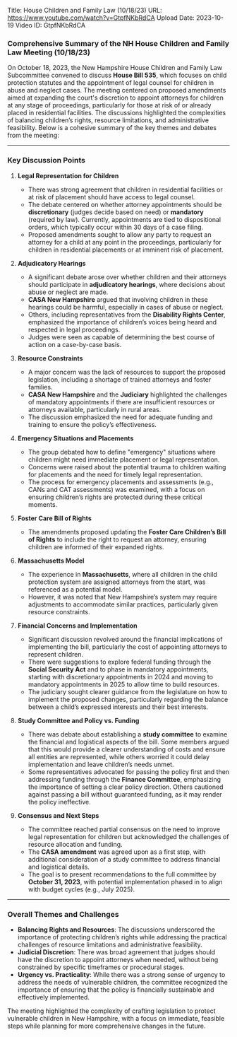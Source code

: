 Title: House Children and Family Law (10/18/23)
URL: https://www.youtube.com/watch?v=GtpfNKbRdCA
Upload Date: 2023-10-19
Video ID: GtpfNKbRdCA

### Comprehensive Summary of the NH House Children and Family Law Meeting (10/18/23)

On October 18, 2023, the New Hampshire House Children and Family Law Subcommittee convened to discuss **House Bill 535**, which focuses on child protection statutes and the appointment of legal counsel for children in abuse and neglect cases. The meeting centered on proposed amendments aimed at expanding the court's discretion to appoint attorneys for children at any stage of proceedings, particularly for those at risk of or already placed in residential facilities. The discussions highlighted the complexities of balancing children’s rights, resource limitations, and administrative feasibility. Below is a cohesive summary of the key themes and debates from the meeting:

---

### **Key Discussion Points**

1. **Legal Representation for Children**  
   - There was strong agreement that children in residential facilities or at risk of placement should have access to legal counsel.  
   - The debate centered on whether attorney appointments should be **discretionary** (judges decide based on need) or **mandatory** (required by law). Currently, appointments are tied to dispositional orders, which typically occur within 30 days of a case filing.  
   - Proposed amendments sought to allow any party to request an attorney for a child at any point in the proceedings, particularly for children in residential placements or at imminent risk of placement.  

2. **Adjudicatory Hearings**  
   - A significant debate arose over whether children and their attorneys should participate in **adjudicatory hearings**, where decisions about abuse or neglect are made.  
   - **CASA New Hampshire** argued that involving children in these hearings could be harmful, especially in cases of abuse or neglect.  
   - Others, including representatives from the **Disability Rights Center**, emphasized the importance of children’s voices being heard and respected in legal proceedings.  
   - Judges were seen as capable of determining the best course of action on a case-by-case basis.  

3. **Resource Constraints**  
   - A major concern was the lack of resources to support the proposed legislation, including a shortage of trained attorneys and foster families.  
   - **CASA New Hampshire** and the **Judiciary** highlighted the challenges of mandatory appointments if there are insufficient resources or attorneys available, particularly in rural areas.  
   - The discussion emphasized the need for adequate funding and training to ensure the policy’s effectiveness.  

4. **Emergency Situations and Placements**  
   - The group debated how to define "emergency" situations where children might need immediate placement or legal representation.  
   - Concerns were raised about the potential trauma to children waiting for placements and the need for timely legal representation.  
   - The process for emergency placements and assessments (e.g., CANs and CAT assessments) was examined, with a focus on ensuring children’s rights are protected during these critical moments.  

5. **Foster Care Bill of Rights**  
   - The amendments proposed updating the **Foster Care Children’s Bill of Rights** to include the right to request an attorney, ensuring children are informed of their expanded rights.  

6. **Massachusetts Model**  
   - The experience in **Massachusetts**, where all children in the child protection system are assigned attorneys from the start, was referenced as a potential model.  
   - However, it was noted that New Hampshire’s system may require adjustments to accommodate similar practices, particularly given resource constraints.  

7. **Financial Concerns and Implementation**  
   - Significant discussion revolved around the financial implications of implementing the bill, particularly the cost of appointing attorneys to represent children.  
   - There were suggestions to explore federal funding through the **Social Security Act** and to phase in mandatory appointments, starting with discretionary appointments in 2024 and moving to mandatory appointments in 2025 to allow time to build resources.  
   - The judiciary sought clearer guidance from the legislature on how to implement the proposed changes, particularly regarding the balance between a child’s expressed interests and their best interests.  

8. **Study Committee and Policy vs. Funding**  
   - There was debate about establishing a **study committee** to examine the financial and logistical aspects of the bill. Some members argued that this would provide a clearer understanding of costs and ensure all entities are represented, while others worried it could delay implementation and leave children’s needs unmet.  
   - Some representatives advocated for passing the policy first and then addressing funding through the **Finance Committee**, emphasizing the importance of setting a clear policy direction. Others cautioned against passing a bill without guaranteed funding, as it may render the policy ineffective.  

9. **Consensus and Next Steps**  
   - The committee reached partial consensus on the need to improve legal representation for children but acknowledged the challenges of resource allocation and funding.  
   - The **CASA amendment** was agreed upon as a first step, with additional consideration of a study committee to address financial and logistical details.  
   - The goal is to present recommendations to the full committee by **October 31, 2023**, with potential implementation phased in to align with budget cycles (e.g., July 2025).  

---

### **Overall Themes and Challenges**

- **Balancing Rights and Resources**: The discussions underscored the importance of protecting children’s rights while addressing the practical challenges of resource limitations and administrative feasibility.  
- **Judicial Discretion**: There was broad agreement that judges should have the discretion to appoint attorneys when needed, without being constrained by specific timeframes or procedural stages.  
- **Urgency vs. Practicality**: While there was a strong sense of urgency to address the needs of vulnerable children, the committee recognized the importance of ensuring that the policy is financially sustainable and effectively implemented.  

The meeting highlighted the complexity of crafting legislation to protect vulnerable children in New Hampshire, with a focus on immediate, feasible steps while planning for more comprehensive changes in the future.